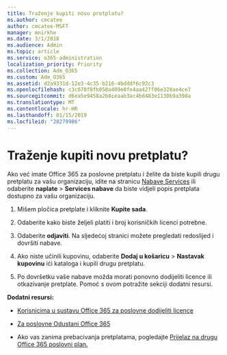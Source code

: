 ```yaml
---
title: Traženje kupiti novu pretplatu?
ms.author: cmcatee
author: cmcatee-MSFT
manager: mnirkhe
ms.date: 3/1/2018
ms.audience: Admin
ms.topic: article
ms.service: o365-administration
localization_priority: Priority
ms.collection: Adm_O365
ms.custom: Adm_O365
ms.assetid: d2a9331d-12e3-4c35-b216-4bdddf6c92c3
ms.openlocfilehash: c3c078f8fb058a409e0fe4aa427f86e328ae4ce7
ms.sourcegitcommit: d6ea5e9458a2b8ceaab3ac4bd483e1130b9a398a
ms.translationtype: MT
ms.contentlocale: hr-HR
ms.lasthandoff: 01/15/2019
ms.locfileid: "28279986"
---
```

# <a name="looking-to-buy-a-new-subscription"></a>Traženje kupiti novu pretplatu?

Ako već imate Office 365 za poslovne pretplatu i želite da biste kupili drugu pretplatu za vašu organizaciju, idite na stranicu [Nabave Services](https://go.microsoft.com/fwlink/p/?linkid=868433) ili odaberite **naplate** \> **Services nabave** da biste vidjeli popis pretplata dostupno za vašu organizaciju. 
  
1. Mišem pločica pretplate i kliknite **Kupite sada**.
    
2. Odaberite kako biste željeli platiti i broj korisničkih licenci potrebne.
    
3. Odaberite **odjaviti**. Na sljedećoj stranici možete pregledati redoslijed i dovršiti nabave.
    
4. Ako niste učinili kupovinu, odaberite **Dodaj u košaricu** \> **Nastavak kupovinu** ići kataloga i kupili drugu pretplatu. 
    
5. Po dovršetku vaše nabave možda morati ponovno dodijeliti licence ili otkazivanje pretplate. Pomoć s ovom potražite sekciji dodatni resursi.
    
 **Dodatni resursi:**
  
- [Korisnicima u sustavu Office 365 za poslovne dodijeliti licence](https://support.office.com/article/997596b5-4173-4627-b915-36abac6786dc)
    
- [Za poslovne Odustani Office 365](https://support.office.com/article/b1bc0bef-4608-4601-813a-cdd9f746709a)
    
- Ako vas zanima prebacivanja pretplatama, pogledajte [Prijelaz na drugu Office 365 poslovni plan.](https://support.office.com/article/73318661-8f33-478b-bcc7-fb8d69dbb22a)
    


